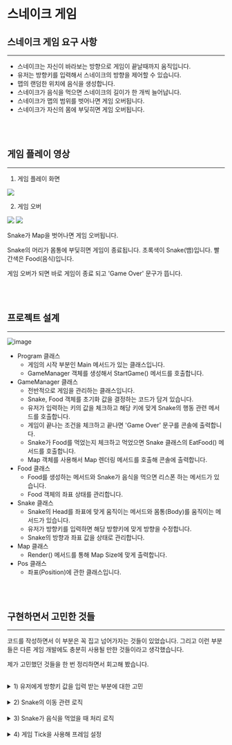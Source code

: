 # 스네이크 게임


## 스네이크 게임 요구 사항
---
- 스네이크는 자신이 바라보는 방향으로 게임이 끝날때까지 움직입니다.
- 유저는 방향키를 입력해서 스네이크의 방향을 제어할 수 있습니다.
- 맵의 랜덤한 위치에 음식을 생성합니다.
- 스네이크가 음식을 먹으면 스네이크의 길이가 한 개씩 늘어납니다.
- 스네이크가 맵의 범위를 벗어나면 게임 오버됩니다.
- 스네이크가 자신의 몸에 부딪히면 게임 오버됩니다.

<br/>
<br/>

## 게임 플레이 영상
---

1) 게임 플레이 화면

<img src="https://github.com/yarogono/Console_Snake_Game/assets/70641418/38149833-cfe8-4432-b70e-07135f48c55f">  

<br/>

2) 게임 오버

<img src="https://github.com/yarogono/Console_Snake_Game/assets/70641418/912daa99-00c5-472c-9372-8713cbc15136">  
  
<img src="https://github.com/yarogono/Console_Snake_Game/assets/70641418/5cb6b2cc-d0d8-43db-8669-512366dbdbf8">

Snake가 Map을 벗어나면 게임 오버됩니다.

Snake의 머리가 몸통에 부딪히면 게임이 종료됩니다.
초록색이 Snake(뱀)입니다.
빨간색은 Food(음식)입니다.

게임 오버가 되면 바로 게임이 종료 되고 'Game Over' 문구가 뜹니다.

<br/>
<br/>


## 프로젝트 설계
---

![image](https://github.com/yarogono/Console_Snake_Game/assets/70641418/4366a180-e599-4498-8a57-6b6a08505170)


- Program 클래스
  - 게임의 시작 부분인 Main 메서드가 있는 클래스입니다.
  - GameManager 객체를 생성해서 StartGame() 메서드를 호출합니다.
- GameManager 클래스
  - 전반적으로 게임을 관리하는 클래스입니다.
  - Snake, Food 객체를 초기화 값을 결정하는 코드가 담겨 있습니다.
  - 유저가 입력하는 키의 값을 체크하고 해당 키에 맞게 Snake의 행동 관련 메서드를 호출합니다.
  - 게임이 끝나는 조건을 체크하고 끝나면 'Game Over' 문구를 콘솔에 출력합니다.
  - Snake가 Food를 먹었는지 체크하고 먹었으면 Snake 클래스의 EatFood() 메서드를 호출합니다.
  - Map 객체를 사용해서 Map 렌더링 메서드를 호출해 콘솔에 출력합니다.
- Food 클래스
  - Food를 생성하는 메서드와 Snake가 음식을 먹으면 리스폰 하는 메서드가 있습니다.
  - Food 객체의 좌표 상태를 관리합니다.
- Snake 클래스
  - Snake의 Head를 좌표에 맞게 움직이는 메서드와 몸통(Body)를 움직이는 메서드가 있습니다.
  - 유저가 방향키를 입력하면 해당 방향키에 맞게 방향을 수정합니다.
  - Snake의 방향과 좌표 값을 상태로 관리합니다.
- Map 클래스
  - Render() 메서드를 통해 Map Size에 맞게 출력합니다.
- Pos 클래스
  - 좌표(Position)에 관한 클래스입니다.

<br/>
<br/>

## 구현하면서 고민한 것들
---

코드를 작성하면서 이 부분은 꼭 집고 넘어가자는 것들이 있었습니다.
그리고 이런 부분들은 다른 게임 개발에도 충분히 사용될 만한 것들이라고 생각했습니다.

제가 고민했던 것들을 한 번 정리하면서 회고해 봤습니다.

<br/>

<details>
<summary>1) 유저에게 방향키 값을 입력 받는 부분에 대한 고민</summary>
<div markdown="1">       

C#에서 콘솔에 입력되는 키보드 값을 입력 받는 코드는 아래와 같습니다.

```csharp
while (true)
{
	// ... 게임 로직 ...
    
	ConsoleKeyInfo consoleKey = Console.ReadKey();
    
    // ... 게임 로직 ...
}
```

하지만 게임이 실행되는 반복문에 위와 같이 코드를 작성하면 문제가 있습니다.
키보드 값이 입력 받을 때까지 계속 기다리기 때문에 게임의 흐름이 계속 중단 된다는 것입니다.

그래서 방법을 찾다가 방향키 값을 입력받는 스레드를 만들어 처리하도록 구현해봤습니다.

```csharp
Task.Factory.StartNew(() =>
{
	while(true)
	{
		consoleKey = Console.ReadKey();


		switch (consoleKey.Key)
		{
			case ConsoleKey.LeftArrow:
				snake.SwitchDirection(Snake.Dir.Left);
				break;
			case ConsoleKey.RightArrow:
				snake.SwitchDirection(Snake.Dir.Right);
				break;
			case ConsoleKey.UpArrow:
				snake.SwitchDirection(Snake.Dir.Up);
				break;
			case ConsoleKey.DownArrow:
				snake.SwitchDirection(Snake.Dir.Down);
				break;
			case ConsoleKey.Q:
				return;
		}
	}
});
```

Task 클래스를 사용해 스레드풀로부터 스레드를 가져와 비동기 작업을 실행합니다.
Task.Factory.StartNew()는 실행하고자 하는 메서드에 대한 델리게이트를 지정할 수 있습니다.
제가 구현한 방법은 메서드를 작성하지 않고 람다식(Arrow function)을 사용해서 구현했습니다.

하지만 구현하면서 느낀것은 자그마한 콘솔 게임에서
'과연 스레드가 하나 더 필요할까?🤔'
라는 생각을 했습니다.

그래서 좀 더 찾아보니까 아주 쉬운 방법이 있었습니다.

```csharp
if (Console.KeyAvailable)
{
	ConsoleKeyInfo consoleKey = Console.ReadKey();

	switch (consoleKey.Key)
	{
		case ConsoleKey.LeftArrow:
			_snake.SwitchDirection(Snake.Dir.Left);
			break;
		case ConsoleKey.RightArrow:
			_snake.SwitchDirection(Snake.Dir.Right);
			break;
		case ConsoleKey.UpArrow:
			_snake.SwitchDirection(Snake.Dir.Up);
			break;
		case ConsoleKey.DownArrow:
			_snake.SwitchDirection(Snake.Dir.Down);
			break;
		case ConsoleKey.Q:
			return;
	}
}
```
Console.KeyAvailable 한 줄로 모든 것이 해결되었습니다.

입력 스트림에서 키 누름을 사용할 수 있는지 여부를 나타내는 값을 가져오는 데 사용된다고 합니다.

위 코드를 한 줄 작성하면 기존에 있었던 유저의 키보드 입력을 기다려서 발생하는 문제는 해결됩니다.

</div>
</details>

<br/>

<details>
<summary>2) Snake의 이동 관련 로직</summary>
<div markdown="1">       

Snake의 이동 관련 로직은 2D 게임의 로직과 비슷한 부분이 있었습니다.
케릭터(Snake)는 방향(Direction)과 좌표(x, y) 값을 상태로 관리해야 합니다.

그래서 방향은 Enum을 사용해서 관리하고 좌표는 Pos 클래스를 사용했습니다.

```csharp
// 방향(Direction) 관련 enum
public enum Dir
{
	Up = 0,
	Left = 1,
	Down = 2,
	Right = 3
}

// 좌표 혹은 위치(Position) 관련 클래스
public class Pos
{
	public Pos(int y, int x) { Y = y; X = x; }
	public int Y;
	public int X;
}
```
Snake는 최초 객체 생성 시 위쪽(Up)으로 이동합니다.
방향키를 입력하면 해당 방향키에 해당하는 상태를 Snake 객체가 갖게 됩니다.

그러면 키를 입력하지 않았을 때는 마지막에 입력한 방향으로 계속 움직이게 되는 것입니다.

움직이는 것에 대한 처리는 상당히 쉽게 해결했습니다.

```csharp
public void MoveSnake()
{
	_headPosY = _positions[0].Y;
	_headPosX = _positions[0].X;

	// Switch문을 사용해서 Snake의 방향에 맞게 로직 처리
	switch (_dir)
	{
		case (int)Dir.Up:
			_positions[0].Y--;
			MoveSnakeBody();
			break;
		case (int)Dir.Down:
			_positions[0].Y++;
			MoveSnakeBody();
			break;
		case (int)Dir.Left:
			_positions[0].X--;
			MoveSnakeBody();
			break;
		case (int)Dir.Right:
			_positions[0].X++;
			MoveSnakeBody();
			break;
	}
}
```
플레이어가 입력한 방향으로 좌표 값 x, y가 줄어들거나 늘어나게 됩니다.

이 기능은 최초에 Snake의 길이가 하나일 때는 상당히 쉽게 구현했지만,
음식을 먹었을 때 길이가 늘어나면 어떻게 구현할지에 대해서 고민을 많이 했습니다.

</div>
</details>

<br/>

<details>
<summary>3) Snake가 음식을 먹었을 때 처리 로직</summary>
<div markdown="1">       

첫 번째로 Snake가 List로 좌표 값을 가지고 있도록 구현했습니다.

```csharp
public List<Pos> Positions { get { return _positions; } }
private List<Pos> _positions = new List<Pos>();
```
음식이 배치된 좌표로 Snake의 머리가 이동하면 음식을 먹는 처리가 됩니다.
(Snake의 좌표와 음식의 좌표가 같은지 확인하는 조건문으로 처리)

음식을 먹는 처리는 상당히 간단합니다.

```csharp
public void EatFood(Pos foodPos)
{
	Pos snakeBodyPos = new Pos(foodPos.Y, foodPos.X);
	_positions.Add(snakeBodyPos);
}
```
음식의 좌표 Pos를 Snake의 좌표 List에 추가하는 것입니다.

이렇게 추가된 노드는 아래의 로직을 통해서 Snake가 움직이는 좌표에 맞게 제대로 처리가 됩니다.

```charp
private void MoveSnakeBody()
{
	if (_positions.Count > 1)
	{
		_positions[_positions.Count - 1].Y = _headPosY;
		_positions[_positions.Count - 1].X = _headPosX;
		_positions.Insert(1, _positions[_positions.Count - 1]);
		_positions.RemoveAt(_positions.Count - 1);
	}
}
```

위 로직은 Snake의 길이가 1개 이상이면 실행되는 로직입니다.
게임이 진행되고 Snake가 계속 움직이는 동안 일정한 주기로 계속 실행됩니다.

만약에 Snake의 Position 갯수가 2개가 되면 1개는 머리가 되고, 나머지 1개는 몸통이 됩니다.

위 로직을 순서에 맞게 정리하면

1. Snake의 position Count가 1개 이상이면 조건문 실행
2. Snake의 position List의 마지막 노드의 좌표 값에 머리가 있었던 좌표 값을 넣습니다.
3. 마지막 노드를 머리 다음 인덱스인 '1'에 새로 추가합니다.
4. 마지막 노드를 삭제합니다.

이렇게 구현한 이유는 몸통을 움직일 때 모든 몸통을 반복으로 좌표를 변경하는게 아니라,
마지막 노드(꼬리)만 머리 다음 인덱스로 옮기면 되기 때문에 이렇게 구현했습니다.

콘솔에서는 이렇게 구현해도 플레이어가 보기에는 크게 문제가 없습니다.
그리고 전부 이동하는 것보다는 좋은 성능을 보이게 되어 이렇게 구현하게 되었습니다.

![image](https://github.com/yarogono/Console_Snake_Game/assets/70641418/453a1d56-facc-4f33-b86b-bf28f084ed55)

글 작성을 하다 보니까 좀 더 간단하게 해결하는 방법을 알게 되었습니다.

```csharp
if (_positions.Count > 1)
{
	Pos snakeNewBody = new Pos(_headPosY, _headPosX);
	_positions.Insert(1, snakeNewBody);
	_positions.RemoveAt(_positions.Count - 1);
}
```

아예 새로운 Pos 객체를 생성해서 head의 좌표값을 입력하고 1 번 인덱스는 추가 하는 것입니다.
그리고 마지막 노드를 삭제합니다.

작동은 동일하지만 훨씬 더 깔끔한 코드가 되었습니다.

</div>
</details>

<br/>

<details>
<summary>4) 게임 Tick을 사용해 프레임 설정</summary>
<div markdown="1">       

``csharp
while (true)
{
	// ... 게임 로직 ...
	Thread.Sleep(100);
}

```

위와 같이 게임의 실행 속도를 Thread를 Sleep에서 컨트롤했습니다.

스레드 하나를 일정 시간동안 멈추(대기)는 것은 문제가 있을 것 같아서 수정 해야 겠다고 생각했습니다.

- Thread.Sleep()은 특정 시간 동안 블록되기 때문에 코드의 흐름을 예측하기 어렵워지고 유지보수가 힘들어집니다.
- 멀티 스레드 환경이 되면 교착상태와 관련된 위험이 있습니다.
  - 락의 사용 없이 'Thread.Sleep()'을 사용하면 교착상태(deadlock)와 같은 문제가 발생할 수 있습니다.
- Thread.Sleep()을 사용하면 그만큼 대기를 하는 것이기 때문에 시스템 자원을 낭비하게 됩니다.

결론은 Thread를 Lock이나 스케쥴링을 통해 관리하는게 아닌 Sleep과 같은 방식으로 직접 통제를 하면 문제를 야기 시킬 수 있습니다.

그래서 도입한 다른 방법은

```csharp
private int _sumTick = 0;

private const int WAIT_TICK = 1000 / 10;
private const int MOVE_TICK = 1000;

public void StartGame()
{
	_map = new Map();
	_snake = new Snake();
	_food = new Food();
	
	_map.Initialize(_mapSize);
	_snake.Initialize(10, 12);
	_food.CreateFood(5, 5);

	Console.CursorVisible = false;
	int lastTick = 0;
	while (true)
	{
    	// 프레임 관리 로직
		#region 프레임 관리
		// 만약에 경과한 시간이 1/30초보다 작다면
		int currentTick = System.Environment.TickCount;
		if (currentTick - lastTick < WAIT_TICK)
			continue;

		int deltaTick = currentTick - lastTick;
		lastTick = currentTick;
		#endregion

		// ... 게임 로직 ...

		_sumTick += deltaTick;
		if (_sumTick >= MOVE_TICK)
		{
			_snake.MoveSnake();
			_map.Render(_snake.Positions, _food.Position);
		}
	}
}
```

TickCount를 사용해서 프레임을 직접 관리하는 코드를 추가합니다.
이렇게 틱으로 프레임을 관리하는 코드를 Snake가 움직이는 로직과 Map을 렌더링 하는 부분에만 추가합니다.

Snake가 움직이는 로직, Map을 렌더링 하는 로직을 프레임에 맞게 수정할 수 있습니다.
그래서 원하는 프레임에 맞춰서 게임을 실행하도록 할 수 있습니다.

</div>
</details>
